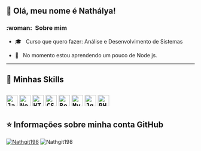 
## 💜 Olá, meu nome é <strong>Nathálya!</strong>

<h3> :woman: &nbsp;Sobre mim </h3>

- 🎓 &nbsp; Curso que quero fazer: Análise e Desenvolvimento de Sistemas 

- 🌱 &nbsp; No momento estou aprendendo um pouco de Node js.
----

## 🚀 Minhas Skills

<code><img height="30" src="https://img.shields.io/badge/JavaScript-F7DF1E?style=for-the-badge&logo=javascript&logoColor=black" alt="Javascript"/></code>
<code><img height="30" src="https://img.shields.io/badge/Node.js-43853D?style=for-the-badge&logo=node.js&logoColor=white" alt="Nodejs"/></code>
<code><img height="30" src="https://img.shields.io/badge/HTML5-E34F26?style=for-the-badge&logo=html5&logoColor=white" alt="HTML5"/></code>
<code><img height="30" src="https://img.shields.io/badge/CSS-239120?&style=for-the-badge&logo=css3&logoColor=white" alt="CSS"/></code>
<code><img height="30" src="https://img.shields.io/badge/Bootstrap-563D7C?style=for-the-badge&logo=bootstrap&logoColor=white" alt="Bootstrap"/></code>
<code><img height="30" src="https://img.shields.io/badge/MySQL-00000F?style=for-the-badge&logo=mysql&logoColor=white" alt="MySQL"/></code>
<code><img height="30" src="https://img.shields.io/badge/jQuery-0769AD?style=for-the-badge&logo=jquery&logoColor=white" alt="Jquery" /></code>
<code><img height="30" src="https://img.shields.io/badge/PHP-777BB4?style=for-the-badge&logo=php&logoColor=white" alt="PHP" /></code>
---

## ⭐ Informações sobre minha conta GitHub
[![Nathgit198](https://github-readme-stats.vercel.app/api/top-langs/?username=Nathgit198&hide=html&layout=compact=true&theme=default)](https://github.com/Nathgit198/)
![Nathgit198](https://github-readme-stats.vercel.app/api?username=Nathgit198&show_icons=true)
